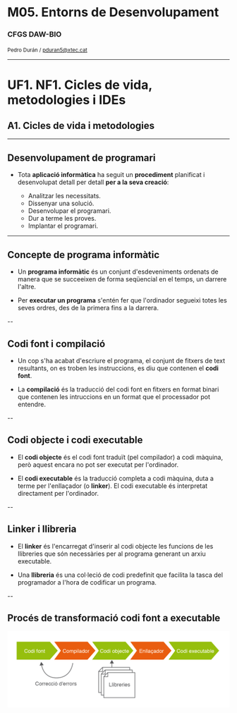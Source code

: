 <!-- .slide: class="intro" -->
# M05. Entorns de Desenvolupament 
### CFGS DAW-BIO
<small>Pedro Durán / <pduran5@xtec.cat></small>

---

# UF1. NF1. Cicles de vida, metodologies i IDEs
## A1. Cicles de vida i metodologies

---

## Desenvolupament de programari

*   Tota **aplicació informàtica** ha seguit un **procediment** planificat i desenvolupat detall per detall **per a la seva creació**:

    *   Analitzar les necessitats.
    *   Dissenyar una solució.
    *   Desenvolupar el programari.
    *   Dur a terme les proves.
    *   Implantar el programari.

---

## Concepte de programa informàtic

*   Un **programa informàtic** és un conjunt d'esdeveniments ordenats de manera que se succeeixen de forma seqüencial en el temps, un darrere l'altre.

*   Per **executar un programa** s'entén fer que l'ordinador segueixi totes les seves ordres, des de la primera fins a la darrera.

--

## Codi font i compilació

* Un cop s'ha acabat d'escriure el programa, el conjunt de fitxers de text resultants, on es troben les instruccions, es diu que contenen el **codi font**.

* La **compilació** és la traducció del codi font en fitxers en format binari que contenen les intruccions en un format que el processador pot entendre.

--

## Codi objecte i codi executable

* El **codi objecte** és el codi font traduït (pel compilador) a codi màquina, però aquest encara no pot ser executat per l'ordinador.

* El **codi executable** és la traducció completa a codi màquina, duta a terme per l'enllaçador (o **linker**). El codi executable és interpretat directament per l'ordinador.

--

## Linker i llibreria

* El **linker** és l'encarregat d'inserir al codi objecte les funcions de les llibreries que són necessàries per al programa generant un arxiu executable.

* Una **llibreria** és una col·leció de codi predefinit que facilita la tasca del programador a l'hora de codificar un programa.

--

## Procés de transformació codi font a executable

![](/img/ic10m05u1_01.png)